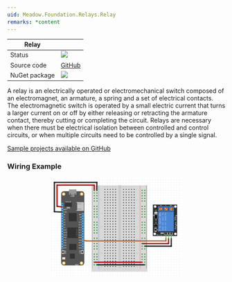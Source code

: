 ```yaml
---
uid: Meadow.Foundation.Relays.Relay
remarks: *content
---
```


| Relay         |             |
|---------------|-------------|
| Status        | <img src="https://img.shields.io/badge/Working-brightgreen" style="width: auto; height: -webkit-fill-available;" /> |
| Source code   | [GitHub](https://github.com/WildernessLabs/Meadow.Foundation/tree/master/Source/Meadow.Foundation.Core/Relays/) |
| NuGet package | <a href="https://www.nuget.org/packages/Meadow.Foundation/" target="_blank"><img src="https://img.shields.io/nuget/v/Meadow.Foundation.svg?label=Meadow.Foundation" style="width: auto; height: -webkit-fill-available;" /></a> |

A relay is an electrically operated or electromechanical switch composed of an electromagnet, an armature, a spring and a set of electrical contacts. The electromagnetic switch is operated by a small electric current that turns a larger current on or off by either releasing or retracting the armature contact, thereby cutting or completing the circuit. Relays are necessary when there must be electrical isolation between controlled and control circuits, or when multiple circuits need to be controlled by a single signal.

[Sample projects available on GitHub](https://github.com/WildernessLabs/Meadow.Foundation/tree/master/Source/Meadow.Foundation.Core.Samples) 

### Wiring Example

<img src="../../API_Assets/Meadow.Foundation.Relays.Relay/Relay_Fritzing.svg" 
    style="width: 60%; display: block; margin-left: auto; margin-right: auto;" />